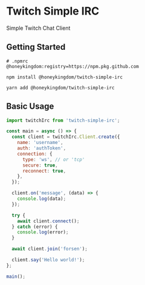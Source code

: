 # Twitch Simple IRC

Simple Twitch Chat Client

## Getting Started

```
# .npmrc
@honeykingdom:registry=https://npm.pkg.github.com
```

`npm install @honeykingdom/twitch-simple-irc`

`yarn add @honeykingdom/twitch-simple-irc`

## Basic Usage

```javascript
import twitchIrc from 'twitch-simple-irc';

const main = async () => {
  const client = twitchIrc.Client.create({
    name: 'username',
    auth: 'authToken',
    connection: {
      type: 'ws', // or 'tcp'
      secure: true,
      reconnect: true,
    },
  });

  client.on('message', (data) => {
    console.log(data);
  });

  try {
    await client.connect();
  } catch (error) {
    console.log(error);
  }

  await client.join('forsen');

  client.say('Hello world!');
};

main();
```
